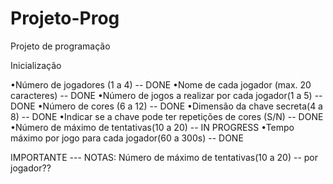 # Projeto-Prog
Projeto de programação

Inicialização

•Número de jogadores (1 a 4)  -- DONE
•Nome de cada jogador (max. 20 caracteres) -- DONE
•Número de jogos a realizar por cada jogador(1 a 5) -- DONE
•Número de cores (6 a 12) -- DONE
•Dimensão da chave secreta(4 a 8) -- DONE
•Indicar se a chave pode ter repetições de cores (S/N) -- DONE
•Número de máximo de tentativas(10 a 20) -- IN PROGRESS
•Tempo máximo por jogo para cada jogador(60 a 300s) -- DONE





IMPORTANTE --- NOTAS:
Número de máximo de tentativas(10 a 20) -- por jogador??
